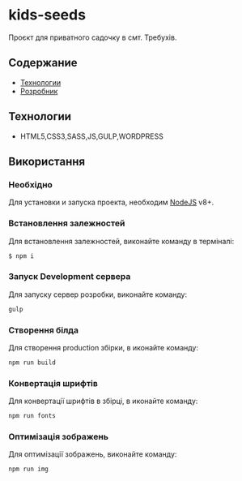 # kids-seeds

Проєкт для приватного садочку в смт. Требухів.

## Содержание

- [Технологии](#технологии)
- [Розробник](#команда-проекта)

## Технологии

- HTML5,CSS3,SASS,JS,GULP,WORDPRESS

## Використання

### Необхідно

Для установки и запуска проекта, необходим [NodeJS](https://nodejs.org/) v8+.

### Встановлення залежностей

Для встановлення залежностей, виконайте команду в терміналі:

```sh
$ npm i
```

### Запуск Development сервера

Для запуску сервер розробки, виконайте команду:

```sh
gulp
```

### Створення білда

Для створення production збірки, в иконайте команду:

```sh
npm run build
```

### Конвертація шрифтів

Для конвертації шрифтів в збірці, в иконайте команду:

```sh
npm run fonts
```

### Оптимізація зображень

Для оптимізації зображень, виконайте команду:

```sh
npm run img
```
